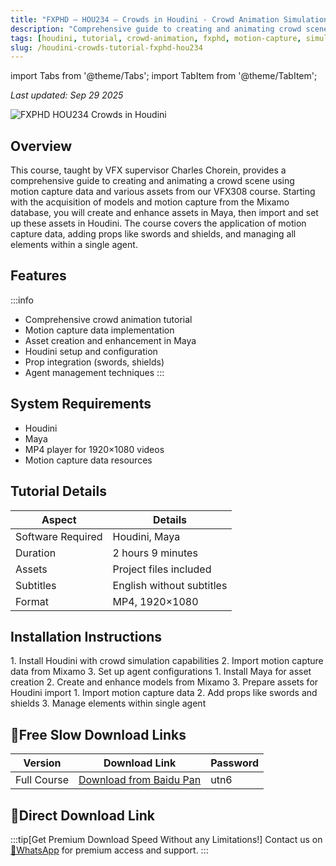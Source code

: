```yaml
---
title: "FXPHD – HOU234 – Crowds in Houdini - Crowd Animation Simulation Tutorial"
description: "Comprehensive guide to creating and animating crowd scenes using motion capture data in Houdini, taught by VFX supervisor Charles Chorein."
tags: [houdini, tutorial, crowd-animation, fxphd, motion-capture, simulation]
slug: /houdini-crowds-tutorial-fxphd-hou234
---
```


import Tabs from '@theme/Tabs';
import TabItem from '@theme/TabItem';

_Last updated: Sep 29 2025_

![FXPHD HOU234 Crowds in Houdini](https://www.gfxcamp.com/wp-content/uploads/2025/09/FXPHD-HOU234-Crowds-in-Houdini.jpg)

## Overview

This course, taught by VFX supervisor Charles Chorein, provides a comprehensive guide to creating and animating a crowd scene using motion capture data and various assets from our VFX308 course. Starting with the acquisition of models and motion capture from the Mixamo database, you will create and enhance assets in Maya, then import and set up these assets in Houdini. The course covers the application of motion capture data, adding props like swords and shields, and managing all elements within a single agent.

## Features

:::info
- Comprehensive crowd animation tutorial
- Motion capture data implementation
- Asset creation and enhancement in Maya
- Houdini setup and configuration
- Prop integration (swords, shields)
- Agent management techniques
:::

## System Requirements

- Houdini
- Maya
- MP4 player for 1920×1080 videos
- Motion capture data resources

## Tutorial Details

| Aspect | Details |
|--------|---------|
| Software Required | Houdini, Maya |
| Duration | 2 hours 9 minutes |
| Assets | Project files included |
| Subtitles | English without subtitles |
| Format | MP4, 1920×1080 |

## Installation Instructions

<Tabs>
<TabItem value="houdini" label="Houdini Setup">
1. Install Houdini with crowd simulation capabilities
2. Import motion capture data from Mixamo
3. Set up agent configurations
</TabItem>
<TabItem value="maya" label="Maya Setup">
1. Install Maya for asset creation
2. Create and enhance models from Mixamo
3. Prepare assets for Houdini import
</TabItem>
<TabItem value="workflow" label="Workflow">
1. Import motion capture data
2. Add props like swords and shields
3. Manage elements within single agent
</TabItem>
</Tabs>

## 🐌Free Slow Download Links

| Version | Download Link | Password |
|---------|---------------|----------|
| Full Course | [Download from Baidu Pan](https://pan.baidu.com/s/1A3lbDRN4dUDstq81QyCuBQ?pwd=utn6) | utn6 |

## 🚀Direct Download Link
:::tip[Get Premium Download Speed Without any Limitations!]
Contact us on [💬WhatsApp](https://wa.me/+8613237610083) for premium  access and support.
:::
